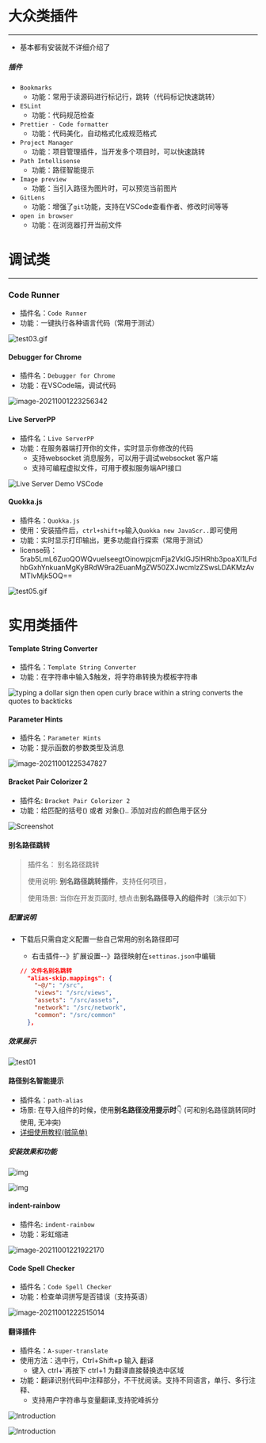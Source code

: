 # 大众类插件

---

- 基本都有安装就不详细介绍了

##### 插件

- `Bookmarks`
  - 功能：常用于读源码进行标记行，跳转（代码标记快速跳转）
- `ESLint`
  - 功能：代码规范检查
- `Prettier - Code formatter`
  - 功能：代码美化，自动格式化成规范格式
- `Project Manager`
  - 功能：项目管理插件，当开发多个项目时，可以快速跳转
- `Path Intellisense`
  - 功能：路径智能提示
- `Image preview`
  - 功能：当引入路径为图片时，可以预览当前图片
- `GitLens`
  - 功能：增强了`git`功能，支持在VSCode查看作者、修改时间等等
- `open in browser`
  - 功能：在浏览器打开当前文件



#  调试类

---



### Code Runner

- 插件名：`Code Runner`
- 功能：一键执行各种语言代码（常用于测试）

![test03.gif](https://downloadflies.com/blog-img/1460000040766161)

#### Debugger for Chrome

- 插件名：`Debugger for Chrome`
- 功能：在VSCode端，调试代码

![image-20211001223256342](https://downloadflies.com/blog-img/1460000040766162)

#### Live ServerPP

- 插件名：`Live ServerPP`
- 功能：在服务器端打开你的文件，实时显示你修改的代码
  - 支持websocket 消息服务，可以用于调试websocket 客户端
  - 支持可编程虚拟文件，可用于模拟服务端API接口

![Live Server Demo VSCode](https://downloadflies.com/blog-img/1460000040766163)

#### Quokka.js

- 插件名：`Quokka.js`
- 使用：安装插件后，`ctrl+shift+p`输入`Quokka new JavaScr..`即可使用
- 功能：实时显示打印输出，更多功能自行探索（常用于测试）
- license码：
  5rab5LmL6ZuoQOWQvueIseegtOinowpjcmFja2VkIGJ5IHRhb3poaXl1LFdhbGxhYnkuanMgKyBRdW9ra2EuanMgZW50ZXJwcmlzZSwsLDAKMzAvMTIvMjk5OQ==

![test05.gif](https://downloadflies.com/blog-img/1460000040766169)

# 实用类插件

#### Template String Converter

- 插件名：`Template String Converter`
- 功能：在字符串中输入$触发，将字符串转换为模板字符串

![typing a dollar sign then open curly brace within a string converts the quotes to backticks](https://downloadflies.com/blog-img/1460000040766238)

#### Parameter Hints

- 插件名：`Parameter Hints`
- 功能：提示函数的参数类型及消息

![image-20211001225347827](https://downloadflies.com/blog-img/1460000040766168)

#### Bracket Pair Colorizer 2

- 插件名: `Bracket Pair Colorizer 2`
- 功能：给匹配的括号() 或者 对象{}.. 添加对应的颜色用于区分

![Screenshot](https://downloadflies.com/blog-img/1460000040766158)

#### 别名路径跳转

> 插件名： 别名路径跳转
>
> 使用说明: **别名路径跳转插件**，支持任何项目，
>
> 使用场景: 当你在开发页面时, 想点击**别名路径导入的组件时**（演示如下）

##### 配置说明

- 下载后只需自定义配置一些自己常用的别名路径即可

  - 右击插件--》扩展设置--》路径映射在`settinas.json`中编辑

  ```json
  // 文件名别名跳转
    "alias-skip.mappings": {
      "~@/": "/src",
      "views": "/src/views",
      "assets": "/src/assets",
      "network": "/src/network",
      "common": "/src/common"
    },
  ```

##### 效果展示

![test01](https://downloadflies.com/blog-img/1460000040766154)



#### 路径别名智能提示

- 插件名：`path-alias`
- 场景: 在导入组件的时候，使用**别名路径没用提示时**👇 (可和别名路径跳转同时使用, 无冲突)
- [详细使用教程(贼简单)](https://link.segmentfault.com/?enc=fOD3Fe7b28eOljLOgbPCLg%3D%3D.9KIy8Z4s8QAAJXNQlDl0JQiOFXeT0%2FxzRdQakR9OsafZyGw6vI%2B4Fe0VFkt4N9Hy)

##### 安装效果和功能

![img](https://downloadflies.com/blog-img/1460000040766155)

![img](https://downloadflies.com/blog-img/1460000040766156)

#### indent-rainbow

- 插件名: `indent-rainbow`
- 功能：彩虹缩进

![image-20211001221922170](https://downloadflies.com/blog-img/1460000040766157)





#### Code Spell Checker

- 插件名：`Code Spell Checker`
- 功能：检查单词拼写是否错误（支持英语）

![image-20211001222515014](https://downloadflies.com/blog-img/1460000040766160)

#### 翻译插件

- 插件名：`A-super-translate`
- 使用方法：选中行，Ctrl+Shift+p 输入 翻译
  - 键入 ctrl+`再按下 ctrl+1 为翻译直接替换选中区域
- 功能：翻译识别代码中注释部分，不干扰阅读。支持不同语言，单行、多行注释、
  - 支持用户字符串与变量翻译,支持驼峰拆分

![Introduction](https://downloadflies.com/blog-img/1460000040766183)

![Introduction](https://downloadflies.com/blog-img/1460000040766184)